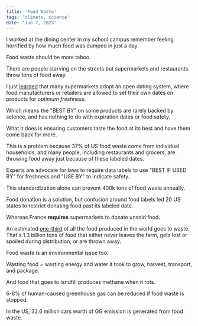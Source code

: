 ```yaml
---
title: 'Food Waste'
tags: 'climate, science'
date: 'Jun 7, 2023'
---
```


I worked at the dining center in my school campus remember feeling horrified by how much food was dumped in just a day.

Food waste should be more taboo.

There are people starving on the streets but supermarkets and restaurants throw tons of food away.

I just [learned](https://www.youtube.com/watch?v=jDg8DQl7ZeQ) that many supermarkets adopt an open dating system, where food manufacturers or retailers are allowed to set their own dates on products for _optimum freshness_.

Which means the "BEST BY" on some products are rarely backed by science, and has nothing to do with expiration dates or food safety.

What it does is ensuring customers taste the food at its best and have them come back for more.

This is a problem because 37% of US food waste come from individual households, and many people, including restaurants and grocers, are throwing food away just because of these labeled dates.

Experts are advocate for laws to require data labels to use "BEST IF USED BY" for freshness and "USE BY" to indicate safety.

This standardization alone can prevent 400k tons of food waste annually.

Food donation is a solution, but confusion around food labels led 20 US states to restrict donating food past its labeled date.

Whereas France **requires** supermarkets to donate unsold food.

An estimated [one-third](https://www.worldwildlife.org/stories/fight-climate-change-by-preventing-food-waste) of all the food produced in the world goes to waste. That's 1.3 billion tons of food that either never leaves the farm, gets lost or spoiled during distribution, or are thrown away.

Food waste is an environmental issue too.

Wasting food = wasting energy and water it took to grow, harvest, transport, and package.

And food that goes to landfill produces methane when it rots.

6-8% of human-caused greenhouse gas can be reduced if food waste is stopped.

In the US, 32.6 million cars worth of GG emission is generated from food waste.
